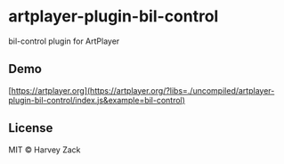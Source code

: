 # artplayer-plugin-bil-control

bil-control plugin for ArtPlayer

## Demo

[https://artplayer.org](https://artplayer.org/?libs=./uncompiled/artplayer-plugin-bil-control/index.js&example=bil-control)

## License

MIT © Harvey Zack
